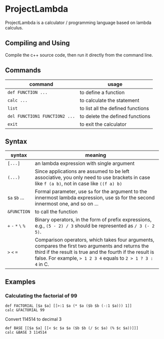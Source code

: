 # ProjectLambda

ProjectLambda is a calculator / programming language based on lambda calculus.

## Compiling and Using

Compile the c++ source code, then run it directly from the command line.

## Commands

| command | usage |
| --- | --- |
| `def FUNCTION ...` | to define a function |
| `calc ...` | to calculate the statement |
| `list` | to list all the defined functions |
| `del FUNCTION1 FUNCTION2 ...` | to delete the defined functions |
| `exit` | to exit the calculator|

## Syntax

| syntax | meaning |
| --- | --- |
| `[...]` | an lambda expression with single argument |
| `(...)` | Since applications are assumed to be left associative, you only need to use brackets in case like `f (a b)`, not in case like `((f a) b)` |
| `$a` `$b` ... | Formal parameter, use `$a` for the argument to the innermost lambda expression, use `$b` for the second innermost one, and so on ... |
| `&FUNCTION` | to call the function |
| `+` `-` `*` `\` `%` | Binary operators, in the form of prefix expressions, e.g., `(5 - 2) / 3` should be represented as `/ 3 (- 2 5)`. |
| `>` `<` `=` | Comparison operators, which takes four arguments, compares the first two arguments and returns the third if the result is true and the fourth if the result is false. For example, `> 1 2 3 4` equals to `2 > 1 ? 3 : 4` in C. |

## Examples

### Calculating the factorial of 99

```
def FACTORIAL [$a $a] [[>:1 $a (* $a ($b $b (-:1 $a))) 1]]
calc &FACTORIAL 99
```

Convert 114514 to decimal 3

```
def BASE [[$a $a] [[< $c $a $a ($b $b (/ $c $a) (% $c $a))]]]
calc &BASE 3 114514
```
